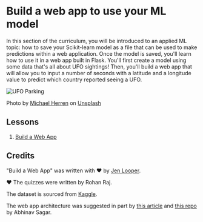 # Build a web app to use your ML model

In this section of the curriculum, you will be introduced to an applied ML topic: how to save your Scikit-learn model as a file that can be used to make predictions within a web application. Once the model is saved, you'll learn how to use it in a web app built in Flask. You'll first create a model using some data that's all about UFO sightings! Then, you'll build a web app that will allow you to input a number of seconds with a latitude and a longitude value to predict which country reported seeing a UFO.

![UFO Parking](images/ufo.jpg)

Photo by <a href="https://unsplash.com/@mdherren?utm_source=unsplash&utm_medium=referral&utm_content=creditCopyText">Michael Herren</a> on <a href="https://unsplash.com/s/photos/ufo?utm_source=unsplash&utm_medium=referral&utm_content=creditCopyText">Unsplash</a>

## Lessons

1. [Build a Web App](1-Web-App/README.md)

## Credits

"Build a Web App" was written with ♥️ by [Jen Looper](https://twitter.com/jenlooper).

♥️ The quizzes were written by Rohan Raj.

The dataset is sourced from [Kaggle](https://www.kaggle.com/NUFORC/ufo-sightings).

The web app architecture was suggested in part by [this article](https://towardsdatascience.com/how-to-easily-deploy-machine-learning-models-using-flask-b95af8fe34d4) and [this repo](https://github.com/abhinavsagar/machine-learning-deployment) by Abhinav Sagar.
